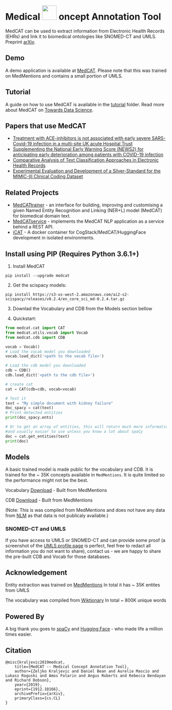 # Medical  <img src="https://github.com/CogStack/MedCAT/blob/master/media/cat-logo.png" width=45> oncept Annotation Tool

MedCAT can be used to extract information from Electronic Health Records (EHRs) and link it to biomedical ontologies like SNOMED-CT and UMLS. Preprint [arXiv](https://arxiv.org/abs/2010.01165). 

## Demo
A demo application is available at [MedCAT](https://medcat.rosalind.kcl.ac.uk). Please note that this was trained on MedMentions
and contains a small portion of UMLS.

## Tutorial
A guide on how to use MedCAT is available in the [tutorial](https://github.com/CogStack/MedCAT/tree/master/tutorial) folder. Read more about MedCAT on [Towards Data Science](https://towardsdatascience.com/medcat-introduction-analyzing-electronic-health-records-e1c420afa13a).

## Papers that use MedCAT
- [Treatment with ACE-inhibitors is not associated with early severe SARS-Covid-19 infection in a multi-site UK acute Hospital Trust](https://www.researchgate.net/publication/340261837_Treatment_with_ACE-inhibitors_is_not_associated_with_early_severe_SARS-Covid-19_infection_in_a_multi-site_UK_acute_Hospital_Trust)
- [Supplementing the National Early Warning Score (NEWS2) for anticipating early deterioration among patients with COVID-19 infection](https://www.medrxiv.org/content/10.1101/2020.04.24.20078006v1)
- [Comparative Analysis of Text Classification Approaches in Electronic Health Records](https://www.researchgate.net/publication/341396173_Comparative_Analysis_of_Text_Classification_Approaches_in_Electronic_Health_Records)
- [Experimental Evaluation and Development of a Silver-Standard for the MIMIC-III Clinical Coding Dataset](https://arxiv.org/abs/2006.07332)

## Related Projects
- [MedCATtrainer](https://github.com/CogStack/MedCATtrainer/) - an interface for building, improving and customising a given Named Entity Recognition and Linking (NER+L) model (MedCAT) for biomedical domain text.
- [MedCATservice](https://github.com/CogStack/MedCATservice) - implements the MedCAT NLP application as a service behind a REST API.
- [iCAT](https://github.com/CogStack/iCAT) - A docker container for CogStack/MedCAT/HuggingFace development in isolated environments.

## Install using PIP (Requires Python 3.6.1+)
1. Install MedCAT 

`pip install --upgrade medcat`

2. Get the scispacy models:

`pip install https://s3-us-west-2.amazonaws.com/ai2-s2-scispacy/releases/v0.2.4/en_core_sci_md-0.2.4.tar.gz`

3. Downlad the Vocabulary and CDB from the Models section bellow

4. Quickstart:
```python
from medcat.cat import CAT
from medcat.utils.vocab import Vocab
from medcat.cdb import CDB 

vocab = Vocab()
# Load the vocab model you downloaded
vocab.load_dict('<path to the vocab file>')

# Load the cdb model you downloaded
cdb = CDB()
cdb.load_dict('<path to the cdb file>') 

# create cat
cat = CAT(cdb=cdb, vocab=vocab)

# Test it
text = "My simple document with kidney failure"
doc_spacy = cat(text)
# Print detected entities
print(doc_spacy.ents)

# Or to get an array of entities, this will return much more information
#and usually easier to use unless you know a lot about spaCy
doc = cat.get_entities(text)
print(doc)
```


## Models
A basic trained model is made public for the vocabulary and CDB. It is trained for the ~ 35K concepts available in `MedMentions`. It is quite limited
so the performance might not be the best.

Vocabulary [Download](https://s3-eu-west-1.amazonaws.com/zkcl/vocab.dat) - Built from MedMentions

CDB [Download](https://s3-eu-west-1.amazonaws.com/zkcl/cdb-medmen.dat) - Built from MedMentions


(Note: This is was compiled from MedMentions and does not have any data from [NLM](https://www.nlm.nih.gov/research/umls/) as
that data is not publicaly available.)

### SNOMED-CT and UMLS
If you have access to UMLS or SNOMED-CT and can provide some proof (a screenshot of the [UMLS profile page](https://uts.nlm.nih.gov//uts.html#profile) is perfect, feel free to redact all information you do not want to share), contact us - we are happy to share the pre-built CDB and Vocab for those databases. 


## Acknowledgement
Entity extraction was trained on [MedMentions](https://github.com/chanzuckerberg/MedMentions) In total it has ~ 35K entites from UMLS

The vocabulary was compiled from [Wiktionary](https://en.wiktionary.org/wiki/Wiktionary:Main_Page) In total ~ 800K unique words


## Powered By
A big thank you goes to [spaCy](https://spacy.io/) and [Hugging Face](https://huggingface.co/) - who made life a million times easier.


## Citation
```
@misc{kraljevic2019medcat,
    title={MedCAT -- Medical Concept Annotation Tool},
    author={Zeljko Kraljevic and Daniel Bean and Aurelie Mascio and Lukasz Roguski and Amos Folarin and Angus Roberts and Rebecca Bendayan and Richard Dobson},
    year={2019},
    eprint={1912.10166},
    archivePrefix={arXiv},
    primaryClass={cs.CL}
}
```
